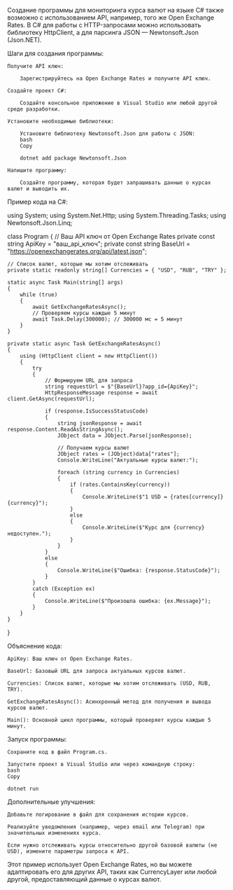 Создание программы для мониторинга курса валют на языке C# также возможно с
использованием API, например, того же Open Exchange Rates.
В C# для работы с HTTP-запросами можно использовать библиотеку
HttpClient, а для парсинга JSON — Newtonsoft.Json (Json.NET).

Шаги для создания программы:

    Получите API ключ:

        Зарегистрируйтесь на Open Exchange Rates и получите API ключ.

    Создайте проект C#:

        Создайте консольное приложение в Visual Studio или любой другой среде разработки.

    Установите необходимые библиотеки:

        Установите библиотеку Newtonsoft.Json для работы с JSON:
        bash
        Copy

        dotnet add package Newtonsoft.Json

    Напишите программу:

        Создайте программу, которая будет запрашивать данные о курсах валют и выводить их.

Пример кода на C#:

using System;
using System.Net.Http;
using System.Threading.Tasks;
using Newtonsoft.Json.Linq;

class Program
{
    // Ваш API ключ от Open Exchange Rates
    private const string ApiKey = "ваш_api_ключ";
    private const string BaseUrl = "https://openexchangerates.org/api/latest.json";

    // Список валют, которые мы хотим отслеживать
    private static readonly string[] Currencies = { "USD", "RUB", "TRY" };

    static async Task Main(string[] args)
    {
        while (true)
        {
            await GetExchangeRatesAsync();
            // Проверяем курсы каждые 5 минут
            await Task.Delay(300000); // 300000 мс = 5 минут
        }
    }

    private static async Task GetExchangeRatesAsync()
    {
        using (HttpClient client = new HttpClient())
        {
            try
            {
                // Формируем URL для запроса
                string requestUrl = $"{BaseUrl}?app_id={ApiKey}";
                HttpResponseMessage response = await client.GetAsync(requestUrl);

                if (response.IsSuccessStatusCode)
                {
                    string jsonResponse = await response.Content.ReadAsStringAsync();
                    JObject data = JObject.Parse(jsonResponse);

                    // Получаем курсы валют
                    JObject rates = (JObject)data["rates"];
                    Console.WriteLine("Актуальные курсы валют:");

                    foreach (string currency in Currencies)
                    {
                        if (rates.ContainsKey(currency))
                        {
                            Console.WriteLine($"1 USD = {rates[currency]} {currency}");
                        }
                        else
                        {
                            Console.WriteLine($"Курс для {currency} недоступен.");
                        }
                    }
                }
                else
                {
                    Console.WriteLine($"Ошибка: {response.StatusCode}");
                }
            }
            catch (Exception ex)
            {
                Console.WriteLine($"Произошла ошибка: {ex.Message}");
            }
        }
    }
}

Объяснение кода:

    ApiKey: Ваш ключ от Open Exchange Rates.

    BaseUrl: Базовый URL для запроса актуальных курсов валют.

    Currencies: Список валют, которые мы хотим отслеживать (USD, RUB, TRY).

    GetExchangeRatesAsync(): Асинхронный метод для получения и вывода курсов валют.

    Main(): Основной цикл программы, который проверяет курсы каждые 5 минут.

Запуск программы:

    Сохраните код в файл Program.cs.

    Запустите проект в Visual Studio или через командную строку:
    bash
    Copy

    dotnet run

Дополнительные улучшения:

    Добавьте логирование в файл для сохранения истории курсов.

    Реализуйте уведомления (например, через email или Telegram) при значительных изменениях курса.

    Если нужно отслеживать курсы относительно другой базовой валюты (не USD), измените параметры запроса к API.

Этот пример использует Open Exchange Rates, но вы можете адаптировать его для других API,
таких как CurrencyLayer или любой другой, предоставляющий данные о курсах валют.
